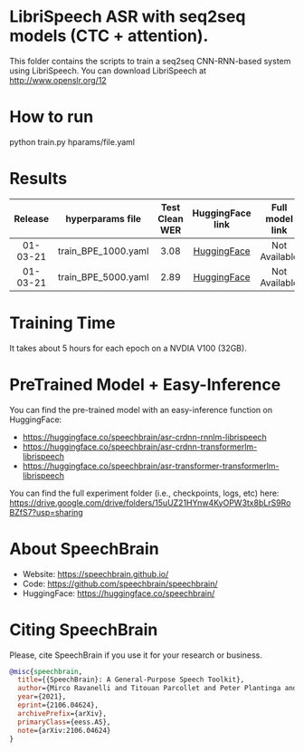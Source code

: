 # LibriSpeech ASR with seq2seq models (CTC + attention).
This folder contains the scripts to train a seq2seq CNN-RNN-based system using LibriSpeech.
You can download LibriSpeech at http://www.openslr.org/12

# How to run
python train.py hparams/file.yaml

# Results

| Release | hyperparams file | Test Clean WER | HuggingFace link | Full model link | GPUs |
|:-------------:|:---------------------------:| :-----:| :-----:| :-----:| :--------:|
| 01-03-21 | train_BPE_1000.yaml | 3.08 | [HuggingFace](https://huggingface.co/speechbrain/asr-crdnn-rnnlm-librispeech) | Not Available| 1xV100 32GB |
| 01-03-21 | train_BPE_5000.yaml | 2.89 | [HuggingFace](https://huggingface.co/speechbrain/asr-crdnn-transformerlm-librispeech) | Not Available | 1xV100 32GB |

# Training Time
It takes about 5 hours for each epoch on a NVDIA V100 (32GB).

# PreTrained Model + Easy-Inference
You can find the pre-trained model with an easy-inference function on HuggingFace:
- https://huggingface.co/speechbrain/asr-crdnn-rnnlm-librispeech
- https://huggingface.co/speechbrain/asr-crdnn-transformerlm-librispeech
- https://huggingface.co/speechbrain/asr-transformer-transformerlm-librispeech

You can find the full experiment folder (i.e., checkpoints, logs, etc) here:
https://drive.google.com/drive/folders/15uUZ21HYnw4KyOPW3tx8bLrS9RoBZfS7?usp=sharing


# **About SpeechBrain**
- Website: https://speechbrain.github.io/
- Code: https://github.com/speechbrain/speechbrain/
- HuggingFace: https://huggingface.co/speechbrain/


# **Citing SpeechBrain**
Please, cite SpeechBrain if you use it for your research or business.

```bibtex
@misc{speechbrain,
  title={{SpeechBrain}: A General-Purpose Speech Toolkit},
  author={Mirco Ravanelli and Titouan Parcollet and Peter Plantinga and Aku Rouhe and Samuele Cornell and Loren Lugosch and Cem Subakan and Nauman Dawalatabad and Abdelwahab Heba and Jianyuan Zhong and Ju-Chieh Chou and Sung-Lin Yeh and Szu-Wei Fu and Chien-Feng Liao and Elena Rastorgueva and François Grondin and William Aris and Hwidong Na and Yan Gao and Renato De Mori and Yoshua Bengio},
  year={2021},
  eprint={2106.04624},
  archivePrefix={arXiv},
  primaryClass={eess.AS},
  note={arXiv:2106.04624}
}
```